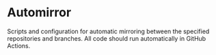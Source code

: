 # Automirror

Scripts and configuration for automatic mirroring between the specified
repositories and branches. All code should run automatically in GitHub Actions.
